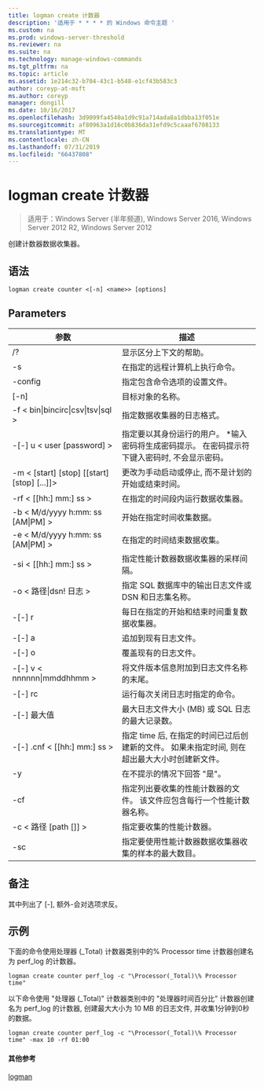 ```yaml
---
title: logman create 计数器
description: '适用于 * * * * 的 Windows 命令主题 '
ms.custom: na
ms.prod: windows-server-threshold
ms.reviewer: na
ms.suite: na
ms.technology: manage-windows-commands
ms.tgt_pltfrm: na
ms.topic: article
ms.assetid: 1e214c32-b704-43c1-b548-e1cf43b583c3
author: coreyp-at-msft
ms.author: coreyp
manager: dongill
ms.date: 10/16/2017
ms.openlocfilehash: 3d9099fa4540a1d9c91a714ada8a1dbba13f051e
ms.sourcegitcommit: af80963a1d16c0b836da31efd9c5caaaf6708133
ms.translationtype: MT
ms.contentlocale: zh-CN
ms.lasthandoff: 07/31/2019
ms.locfileid: "66437808"
---
```

# <a name="logman-create-counter"></a>logman create 计数器

>适用于：Windows Server (半年频道), Windows Server 2016, Windows Server 2012 R2, Windows Server 2012

创建计数器数据收集器。  

## <a name="syntax"></a>语法  
```  
logman create counter <[-n] <name>> [options]  
```  
## <a name="parameters"></a>Parameters  

|                    参数                     |                                                                               描述                                                                               |
|--------------------------------------------------|-------------------------------------------------------------------------------------------------------------------------------------------------------------------------|
|                        /?                        |                                                                    显示区分上下文的帮助。                                                                     |
|                -s<computer name>                |                                                          在指定的远程计算机上执行命令。                                                          |
|                 -config <value>                  |                                                         指定包含命令选项的设置文件。                                                         |
|                   [-n]<name>                    |                                                                       目标对象的名称。                                                                        |
| -f < bin&#124;bincirc&#124;csv&#124;tsv&#124;sql > |                                                            指定数据收集器的日志格式。                                                             |
|             -[-] u < user [password] >              | 指定要以其身份运行的用户。 \*输入密码将生成密码提示。 在密码提示符下键入密码时, 不会显示密码。 |
|    -m < [start] [stop] [[start] [stop] [...]]>    |                                                更改为手动启动或停止, 而不是计划的开始或结束时间。                                                 |
|                -rf < [[hh:] mm:] ss >                |                                                        在指定的时间段内运行数据收集器。                                                         |
|        -b < M/d/yyyy h:mm: ss [AM&#124;PM] >         |                                                              开始在指定时间收集数据。                                                               |
|        -e < M/d/yyyy h:mm: ss [AM&#124;PM] >         |                                                               在指定的时间结束数据收集。                                                                |
|                -si < [[hh:] mm:] ss >                |                                                 指定性能计数器数据收集器的采样间隔。                                                  |
|              -o < 路径&#124;dsn! 日志 >              |                                              指定 SQL 数据库中的输出日志文件或 DSN 和日志集名称。                                               |
|                      -[-] r                       |                                                  每日在指定的开始和结束时间重复数据收集器。                                                  |
|                      -[-] a                       |                                                                     追加到现有日志文件。                                                                     |
|                      -[-] o                      |                                                                     覆盖现有的日志文件。                                                                     |
|           -[-] v < nnnnnn&#124;mmddhhmm >           |                                                   将文件版本信息附加到日志文件名称的末尾。                                                   |
|                  -[-] rc<task>                   |                                                         运行每次关闭日志时指定的命令。                                                          |
|                 -[-] 最大值 <value>                  |                                                 最大日志文件大小 (MB) 或 SQL 日志的最大记录数。                                                  |
|              -[-] .cnf < [[hh:] mm:] ss >              |     指定 time 后, 在指定的时间已过后创建新的文件。 如果未指定时间, 则在超出最大大小时创建新文件。     |
|                        -y                        |                                                             在不提示的情况下回答 "是"。                                                              |
|                  -cf<filename>                  |                       指定列出要收集的性能计数器的文件。 该文件应包含每行一个性能计数器名称。                        |
|               -c < 路径 [path []] >               |                                                              指定要收集的性能计数器。                                                               |
|                   -sc <value>                    |                                      指定要使用性能计数器数据收集器收集的样本的最大数目。                                      |

## <a name="remarks"></a>备注  
其中列出了 [-], 额外-会对选项求反。  
## <a name="BKMK_examples"></a>示例  
下面的命令使用处理器 (_Total) 计数器类别中的% Processor time 计数器创建名为 perf_log 的计数器。  
```  
logman create counter perf_log -c "\Processor(_Total)\% Processor time"  
```  
以下命令使用 "处理器 (_Total)" 计数器类别中的 "处理器时间百分比" 计数器创建名为 perf_log 的计数器, 创建最大大小为 10 MB 的日志文件, 并收集1分钟到0秒的数据。  
```  
logman create counter perf_log -c "\Processor(_Total)\% Processor time" -max 10 -rf 01:00  
```  
#### <a name="additional-references"></a>其他参考  
[logman](logman.md)  
